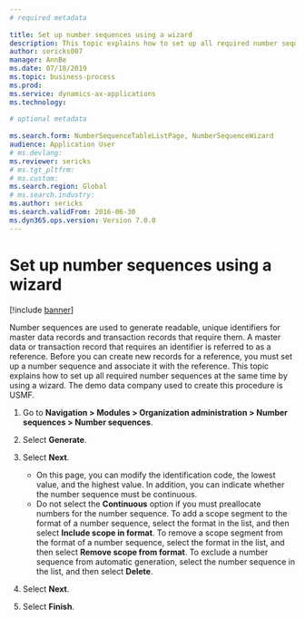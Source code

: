```yaml
--- 
# required metadata 
 
title: Set up number sequences using a wizard
description: This topic explains how to set up all required number sequences at the same time by using a wizard. 
author: sericks007
manager: AnnBe 
ms.date: 07/18/2019
ms.topic: business-process 
ms.prod:  
ms.service: dynamics-ax-applications 
ms.technology:  
 
# optional metadata 
 
ms.search.form: NumberSequenceTableListPage, NumberSequenceWizard   
audience: Application User 
# ms.devlang:  
ms.reviewer: sericks
# ms.tgt_pltfrm:  
# ms.custom:  
ms.search.region: Global
# ms.search.industry: 
ms.author: sericks
ms.search.validFrom: 2016-06-30 
ms.dyn365.ops.version: Version 7.0.0 
---
```

# Set up number sequences using a wizard

[!include [banner](../../includes/banner.md)]

Number sequences are used to generate readable, unique identifiers for master data records and transaction records that require them. A master data or transaction record that requires an identifier is referred to as a reference. Before you can create new records for a reference, you must set up a number sequence and associate it with the reference. This topic explains how to set up all required number sequences at the same time by using a wizard. The demo data company used to create this procedure is USMF.

1. Go to **Navigation > Modules > Organization administration > Number sequences > Number sequences**.
2. Select **Generate**.
3. Select **Next**.

   - On this page, you can modify the identification code, the lowest value, and the highest value. In addition, you can indicate whether the number sequence must be continuous.   
   - Do not select the **Continuous** option if you must preallocate numbers for the number sequence. To add a scope segment to the format of a number sequence, select the format in the list, and then select **Include scope in format**. To remove a scope segment from the format of a number sequence, select the format in the list, and then select **Remove scope from format**. To exclude a number sequence from automatic generation, select the number sequence in the list, and then select **Delete**.  

4. Select **Next**.
5. Select **Finish**.

